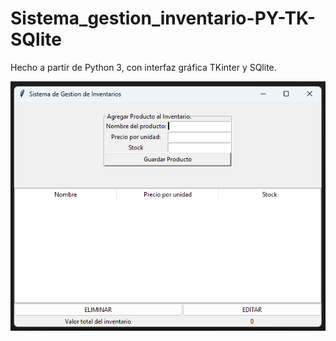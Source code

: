 ﻿# Sistema_gestion_inventario-PY-TK-SQlite

Hecho a partir de Python 3, con interfaz gráfica TKinter y SQlite.

![program](screenshots/1.png)


 
 
